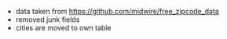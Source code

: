 * data taken from https://github.com/midwire/free_zipcode_data
* removed junk fields
* cities are moved to own table

